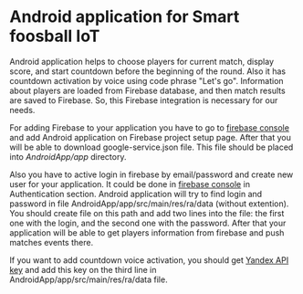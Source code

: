 # Android application for Smart foosball IoT

Android application helps to choose players for current match, display score, and start countdown before the beginning of the round. Also it has countdown activation by voice using code phrase "Let's go". Information about players are loaded from Firebase database, and then match results are saved to Firebase. So, this Firebase integration is necessary for our needs.

For adding Firebase to your application you have to go to [firebase console](https://console.firebase.google.com) and add Android application on Firebase project setup page. After that you will be able to download google-service.json file. This file should be placed into *AndroidApp/app* directory.

Also you have to active login in firebase by email/password and create new user for your application. It could be done in [firebase console](https://console.firebase.google.com) in Authentication section. Android application will try to find login and password in file AndroidApp/app/src/main/res/ra/data (without extention).
You should create file on this path and add two lines into the file: the first one with the login, and the second one with the password. After that your application will be able to get players information from firebase and push matсhes events there.

If you want to add countdown voice activation, you should get [Yandex API key](https://tech.yandex.com/speechkit/) and add this key on the third line in AndroidApp/app/src/main/res/ra/data file.
